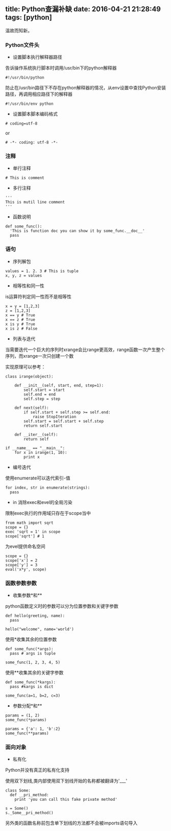 title: Python查漏补缺
date: 2016-04-21 21:28:49
tags: [python]
---

温故而知新。

<!-- more -->

### Python文件头

* 设置脚本执行解释器路径

告诉操作系统执行脚本时调用/usr/bin下的python解释器

```
#!/usr/bin/python
```

防止在/usr/bin路径下不存在python解释器的情况，从env设置中查找Python安装路径，再调用相应路径下的解释器

```
#!/usr/bin/env python
```

* 设置脚本脚本编码格式

```
# coding=utf-8
```

or

```
# -*- coding: utf-8 -*-
```

### 注释

* 单行注释

```
# This is comment
```

* 多行注释

```
'''
This is mutil line comment
'''
```

* 函数说明

```
def some_func():
  'This is function doc you can show it by some_func.__doc__'
  pass
```

### 语句

* 序列解包

```
values = 1. 2. 3 # This is tuple
x, y, z = values
```

* 相等性和同一性

is运算符判定同一性而不是相等性

```
x = y = [1,2,3]
z = [1,2,3]
x == y # True
x == z # True
x is y # True
x is z # False
```
* 列表与迭代

当需要迭代一个巨大的序列时xrange会比range更高效，range函数一次产生整个序列，而xrange一次只创建一个数

实现原理可以参考：

```
class irange(object):

    def __init__(self, start, end, step=1):
        self.start = start
        self.end = end
        self.step = step

    def next(self):
        if self.start + self.step >= self.end:
            raise StopIteration
        self.start = self.start + self.step
        return self.start

    def __iter__(self):
        return self

if __name__ == "__main__":
    for x in irange(1, 10):
        print x
```

* 编号迭代

使用enumerate可以迭代索引-值

```
for index, str in enumerate(strings):
  pass
```

* in <scope> 消除exec和evel的全局污染

限制exec执行的作用域只存在于scope当中

```
from math import sqrt
scope = {}
exec 'sqrt = 1' in scope
scope['sqrt'] # 1
```

为evel提供命名空间

```
scope = {}
scope['x'] = 2
scope['y'] = 3
eval('x*y', scope)
```

### 函数参数参数

* 收集参数*和**

python函数定义时的参数可以分为位置参数和关键字参数

```
def hello(greeting, name):
  pass

hello("welcome", name='world')
```

使用*收集其余的位置参数

```
def some_func(*args):
  pass # args is tuple

some_func(1, 2, 3, 4, 5)
```

使用**收集其余的关键字参数

```
def some_func(*kargs):
  pass #kargs is dict

some_func(a=1, b=2, c=3)
```

* 参数分配*和**

```
params = (1, 2)
some_func(*params)
```

```
params = {'a': 1, 'b':2}
some_func(**params)
```

### 面向对象

* 私有化

Python并没有真正的私有化支持

使用双下划线,类内部使用双下划线开始的名称都被翻译为'_<ClassName>__<MethodName>'

```
class Some:
  def __pri_method:
    print 'you can call this fake private method'

s = Some()
s._Some__pri_method()
```

另外类的函数名称前包含单下划线的方法都不会被imports语句导入
